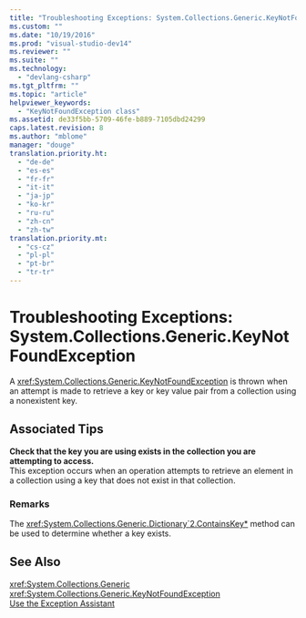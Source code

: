 ```yaml
---
title: "Troubleshooting Exceptions: System.Collections.Generic.KeyNotFoundException | Microsoft Docs"
ms.custom: ""
ms.date: "10/19/2016"
ms.prod: "visual-studio-dev14"
ms.reviewer: ""
ms.suite: ""
ms.technology: 
  - "devlang-csharp"
ms.tgt_pltfrm: ""
ms.topic: "article"
helpviewer_keywords: 
  - "KeyNotFoundException class"
ms.assetid: de33f5bb-5709-46fe-b889-7105dbd24299
caps.latest.revision: 8
ms.author: "mblome"
manager: "douge"
translation.priority.ht: 
  - "de-de"
  - "es-es"
  - "fr-fr"
  - "it-it"
  - "ja-jp"
  - "ko-kr"
  - "ru-ru"
  - "zh-cn"
  - "zh-tw"
translation.priority.mt: 
  - "cs-cz"
  - "pl-pl"
  - "pt-br"
  - "tr-tr"
---
```

# Troubleshooting Exceptions: System.Collections.Generic.KeyNotFoundException
A <xref:System.Collections.Generic.KeyNotFoundException> is thrown when an attempt is made to retrieve a key or key value pair from a collection using a nonexistent key.  
  
## Associated Tips  
 **Check that the key you are using exists in the collection you are attempting to access.**  
 This exception occurs when an operation attempts to retrieve an element in a collection using a key that does not exist in that collection.  
  
### Remarks  
 The <xref:System.Collections.Generic.Dictionary`2.ContainsKey*> method can be used to determine whether a key exists.  
  
## See Also  
 <xref:System.Collections.Generic>   
 <xref:System.Collections.Generic.KeyNotFoundException>   
 [Use the Exception Assistant](../Topic/How%20to:%20Use%20the%20Exception%20Assistant.md)